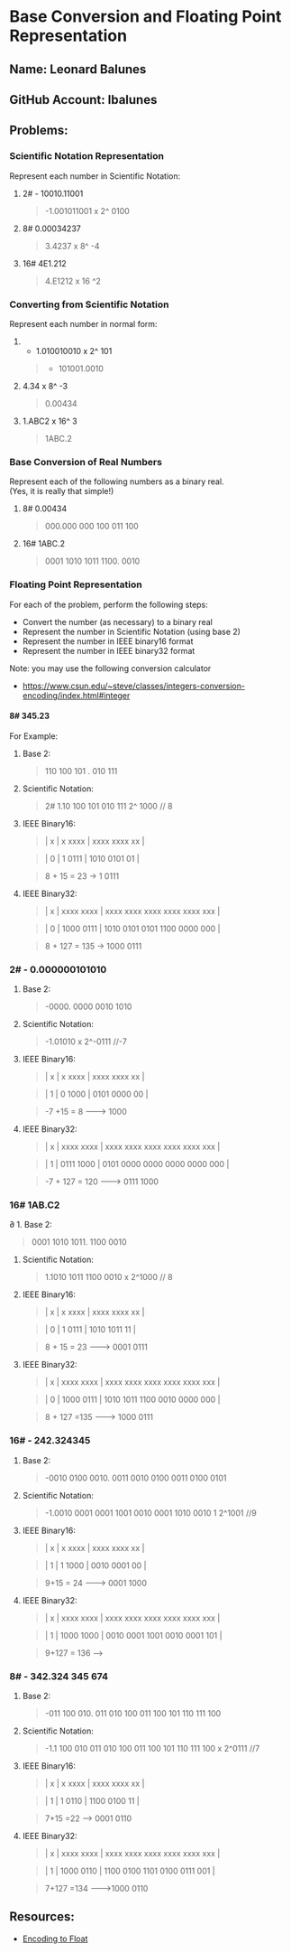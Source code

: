 # Base Conversion and Floating Point Representation

## Name:  Leonard Balunes                                               <!-- response -->
## GitHub Account: lbalunes                                      <!-- response -->

## Problems:


### Scientific Notation Representation
Represent each number in Scientific Notation:
  1. 2# - 10010.11001
     >   -1.001011001 x 2^ 0100                                          <!-- response -->

  1. 8#  0.00034237
     >   3.4237 x 8^ -4                                           <!-- response -->

  1. 16#  4E1.212
     >    4.E1212 x 16 ^2                                       <!-- response -->

### Converting from Scientific Notation
Represent each number in normal form:

1. - 1.010010010  x 2^ 101
   >   - 101001.0010                                        <!-- response -->

1. 4.34 x 8^ -3
   >   0.00434                                            <!-- response -->

1. 1.ABC2 x 16^ 3
   >   1ABC.2                                              <!-- response -->
 

### Base Conversion of Real Numbers
Represent each of the following numbers as a binary real.  <br>
(Yes, it is really that simple!)

  1. 8# 0.00434  
     >   000.000 000 100 011 100                                      <!-- response -->

  1. 16#  1ABC.2 
     >    0001 1010 1011 1100. 0010                                   <!-- response -->
  

### Floating Point Representation
For each of the problem, perform the following steps:
  * Convert the number (as necessary) to a binary real
  * Represent the number in Scientific Notation (using base 2)
  * Represent the number in IEEE binary16 format
  * Represent the number in IEEE binary32 format

Note: you may use the following conversion calculator
  *  https://www.csun.edu/~steve/classes/integers-conversion-encoding/index.html#integer


#### 8# 345.23  
For Example:

  1. Base 2: 
     > 110 100 101 . 010 111                              <!-- response --> 

  1. Scientific Notation: 
     > 2# 1.10 100 101 010 111 2^ 1000  // 8              <!-- response --> 

  1. IEEE Binary16: 
     > | x | x xxxx | xxxx xxxx xx |                     
    
     > | 0 | 1 0111 | 1010 0101 01 |                      <!-- response --> 
    
     > 8 + 15 = 23 -> 1 0111                              <!-- response -->

  1. IEEE Binary32:
     > | x | xxxx xxxx | xxxx xxxx xxxx xxxx xxxx xxx |
    
     > | 0 | 1000 0111 | 1010 0101 0101 1100 0000 000 |   <!-- response -->
    
     > 8 + 127 = 135 -> 1000 0111                         <!-- response -->


### 2#  - 0.000000101010  
  1. Base 2: 
     >  -0000. 0000 0010 1010                                     <!-- response -->
 
  1. Scientific Notation: 
     >   -1.01010 x 2^-0111   //-7                                        <!-- response -->

  1. IEEE Binary16:
     > | x | x xxxx | xxxx xxxx xx |                     
    
     >| 1 | 0 1000 | 0101 0000 00 |                                      <!-- response -->
    
     >   -7 +15 = 8   ---> 1000                                         <!-- response -->
  1. IEEE Binary32:
     > | x | xxxx xxxx | xxxx xxxx xxxx xxxx xxxx xxx |
    
     > | 1 | 0111 1000 | 0101 0000 0000 0000 0000 000 |                    <!-- response -->
    
     > -7 + 127 = 120 --->   0111 1000                                   <!-- response -->

### 16#  1AB.C2 
∂  1. Base 2: 
   >  0001 1010 1011. 1100 0010                                         <!-- response -->
 
  1. Scientific Notation: 
     >   1.1010 1011 1100 0010 x 2^1000 // 8                             <!-- response -->

  1. IEEE Binary16:
     > | x | x xxxx | xxxx xxxx xx |                     
     
     > | 0 | 1 0111 | 1010 1011 11 |                                     <!-- response -->
    
     >   8 + 15 = 23 ---> 0001 0111                                      <!-- response -->
  1. IEEE Binary32:
     > | x | xxxx xxxx | xxxx xxxx xxxx xxxx xxxx xxx |
     
     > | 0 | 1000 0111 | 1010 1011 1100 0010 0000 000 |                <!-- response -->
    
     >  8 + 127 =135 ---> 1000 0111                          <!-- response -->


### 16#  - 242.324345
  1. Base 2: 
     >  -0010 0100 0010. 0011 0010 0100 0011 0100 0101                 <!-- response -->
 
  1. Scientific Notation:             
     >   -1.0010 0001 0001 1001 0010 0001 1010 0010 1 2^1001 //9      <!-- response -->

  1. IEEE Binary16:
     > | x | x xxxx | xxxx xxxx xx |                     
    
     > | 1 | 1 1000 | 0010 0001 00 |                          <!-- response -->
    
     >    9+15 = 24 ---> 0001 1000                           <!-- response -->

  1. IEEE Binary32:
     > | x | xxxx xxxx | xxxx xxxx xxxx xxxx xxxx xxx |
     
     > | 1 | 1000 1000 | 0010 0001 1001 0010 0001 101 |            <!-- response -->
     
     >   9+127 = 136 -->            <!-- response -->

### 8#  - 342.324 345 674 
  1. Base 2: 
     >   -011 100 010. 011 010 100 011 100 101 110 111 100           <!-- response -->
 
  1. Scientific Notation: 
     >    -1.1 100 010 011 010 100 011 100 101 110 111 100 x 2^0111     //7     <!-- response -->

  1. IEEE Binary16:
     > | x | x xxxx | xxxx xxxx xx |                     
     
     > | 1 | 1 0110 | 1100 0100 11 |                                              <!-- response -->
    
     >   7+15 =22 --> 0001 0110                              <!-- response -->

  1. IEEE Binary32:
     > | x | xxxx xxxx | xxxx xxxx xxxx xxxx xxxx xxx |
     
     > | 1 | 1000 0110 | 1100 0100 1101 0100 0111 001 |                     <!-- response -->
     
     >   7+127 =134 --->1000 0110                           <!-- response -->

## Resources: 
  * [Encoding to Float](encode_float.md)

